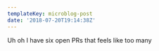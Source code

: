 ```yaml
---
templateKey: microblog-post
date: '2018-07-20T19:14:38Z'
---
```


Uh oh I have six open PRs that feels like too many

